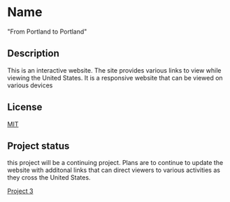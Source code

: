 # Name
 "From Portland to Portland" 

 ## Description
 This is an interactive website.  The site provides various links to view while viewing the United States.  It is a responsive website that can be viewed on various devices


## License
[MIT](https://choosealicense.com/licenses/mit/)

## Project status
 this project will be a continuing project. Plans are to continue to update the website with additonal links that can direct viewers to various activities as they cross the United States.

 [Project 3](https://rman223.github.io/web_project_3/index.html "From Portland to Portland")